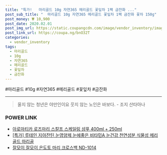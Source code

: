 ```yaml
--- 
title: "특가!   마리골드 10g 자연365 메리골드 꽃잎차 1팩 금잔화 ..." 
post_sub_title: "  마리골드 10g 자연365 메리골드 꽃잎차 1팩 금잔화 꽃차 150g" 
post_money: ₩ 10,900 
post_date: 2020.02.01 
post_img_url: https://static.coupangcdn.com/image/vendor_inventory/images/2019/01/09/13/6/49368a03-4372-4071-b858-3cef532ded09.jpg 
post_link_url: https://coupa.ng/bnO32T 
categories: 
  - vendor_inventory 
tags: 
  - 마리골드 
  - 10g 
  - 자연365 
  - 메리골드 
  - 꽃잎차 
  - 금잔화 
--- 
```

  #마리골드 #10g #자연365 #메리골드 #꽃잎차 #금잔화 
<hr> 

> 울지 않는 청년은 야만인이요 웃지 않는 노인은 바보다. - 조지 산타아나 


### POWER LINK

* <a href="https://blog.naver.com/fasyy4321/221777309651" target="_blank">아로마티카 로즈마리 스칼프 스케일링 샴푸 400ml + 250ml</a>
* <a href="https://blog.naver.com/santokki14/221792693642" target="_blank">[특가] 루테인 지아잔틴 눈영양제 눈에좋은 비타민A 눈건강 천연성분 식물성 메리골드 마리골</a>
* <a href="https://blog.naver.com/fasyy4321/221785222877" target="_blank">잘모이 잘모이 은도토 마리 크로스백 ND-1014</a>
